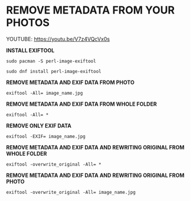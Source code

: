 # REMOVE METADATA FROM YOUR PHOTOS


YOUTUBE: https://youtu.be/V7z4VQcVx0s

**INSTALL EXIFTOOL**

```
sudo pacman -S perl-image-exiftool
```

```
sudo dnf install perl-image-exiftool
```



**REMOVE METADATA AND EXIF DATA FROM PHOTO**
```
exiftool -All= image_name.jpg
```

**REMOVE METADATA AND EXIF DATA FROM WHOLE FOLDER**
```
exiftool -All= *
```

**REMOVE ONLY EXIF DATA**
```
exiftool -EXIF= image_name.jpg
```

**REMOVE METADATA AND EXIF DATA AND REWRITING ORIGINAL FROM WHOLE FOLDER**
```
exiftool -overwrite_original -All= *
```

**REMOVE METADATA AND EXIF DATA AND REWRITING ORIGINAL FROM PHOTO**
```
exiftool -overwrite_original -All= image_name.jpg
```
